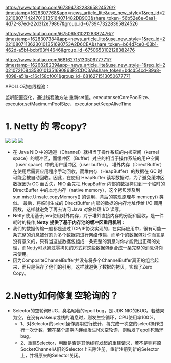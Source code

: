 



https://www.toutiao.com/i6739473228365824526/?timestamp=1628307768&app=news_article_lite&use_new_style=1&req_id=20210807114247010135164071482DB9C3&share_token=56b52e6e-6aa1-4d72-87ed-22d312e79867&group_id=6739473228365824526







https://www.toutiao.com/i6750653102128382476/?timestamp=1628307384&app=news_article_lite&use_new_style=1&req_id=202108071136230101351690753A2D6CEA&share_token=b64d7ce0-03b1-462d-a5bf-bcbf63f44646&group_id=6750653102128382476







https://www.toutiao.com/i6816271513050677771/?timestamp=1626828239&app=news_article_lite&use_new_style=1&req_id=202107210843580101351690863F2CDC3A&share_token=bdcd54cd-89a8-4098-a51a-c16c158cf001&group_id=6816271513050677771





APOLLO动态线程池：  

监听配置变化，通过线程池方法 重新set值。executor.setCorePoolSize、executor.setMaximumPoolSize、executor.setKeepAliveTime


# 1. Netty 的 零copy?

![](https://img2020.cnblogs.com/blog/1694759/202111/1694759-20211124154253592-619985614.png)
![](https://img2020.cnblogs.com/blog/1694759/202111/1694759-20211124154352056-513503311.png)
![](https://img2020.cnblogs.com/blog/1694759/202111/1694759-20211124154415503-1737333085.png)

- 在 Java NIO 中的通道（Channel）就相当于操作系统的内核空间（kernel space）的缓冲区，而缓冲区（Buffer）对应的相当于操作系统的用户空间（user space）中的用户缓冲区（user buffer）。
堆外内存（DirectBuffer）在使用后需要应用程序手动回收，而堆内存（HeapBuffer）的数据在 GC 时可能会被自动回收。因此，在使用 HeapBuffer 读写数据时，为了避免缓冲区数据因为 GC 而丢失，NIO 会先把 HeapBuffer 内部的数据拷贝到一个临时的 DirectBuffer 中的本地内存（native memory），这个拷贝涉及到
sun.misc.Unsafe.copyMemory() 的调用，背后的实现原理与 memcpy() 类似。 最后，将临时生成的 DirectBuffer 内部的数据的内存地址传给 I/O 调用函数，这样就避免了再去访问 Java 对象处理 I/O 读写。
- Netty 使用基于java使用对外内存，对于堆外直接内存的分配和回收，是一件耗时的操作,**Netty 提供了基于内存池的缓冲区重用机制**：
- 我们的数据传输一般都是通过TCP/IP协议实现的，在实际应用中，很有可能一条完整的消息被分割为多个数据包进行网络传输，而单个的数据包对你而言是没有意义的，只有当这些数据包组成一条完整的消息时你才能做出正确的处理，而Netty可以通过零拷贝的方式将这些数据包组合成一条完整的消息供你来使用。
- 因为CompositeChannelBuffer并没有将多个ChannelBuffer真正的组合起来，而只是保存了他们的引用，这样就避免了数据的拷贝，实现了Zero Copy。

# 2.Netty如何修复空轮询的？
- Selector的空轮询BUG，臭名昭著的epoll bug，是 JDK NIO的BUG。若结果为空，在没有wakeup或线的消息时，则发生空循环，CPU使用率100%。
    - 1、对Selector的select操作周期进行统计，每完成一次空的select操作进行一次计数，若在某个周期内连续发生N次空轮询，则触发了epoll死循环bug。
    - 2、重建Selector，判断是否是其他线程发起的重建请求，若不是则将原SocketChannel从旧的Selector上去除注册，重新注册到新的Selector上，并将原来的Selector关闭。

